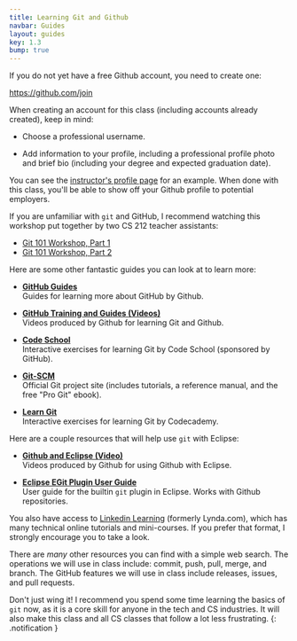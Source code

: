 ```yaml
---
title: Learning Git and Github
navbar: Guides
layout: guides
key: 1.3
bump: true
---
```


If you do not yet have a free Github account, you need to create one:

<https://github.com/join>

When creating an account for this class (including accounts already created), keep in mind:

- Choose a professional username.

- Add information to your profile, including a professional profile photo and brief bio (including your degree and expected graduation date).

You can see the [instructor's profile page](https://github.com/sjengle) for an example. When done with this class, you'll be able to show off your Github profile to potential employers.

If you are unfamiliar with `git` and GitHub, I recommend watching this workshop put together by two CS 212 teacher assistants:

- [Git 101 Workshop, Part 1](https://www.cs.usfca.edu/~tutoring/git_workshop_part_1.mp4)
- [Git 101 Workshop, Part 2](https://www.cs.usfca.edu/~tutoring/git_workshop_part_2.mp4)

Here are some other fantastic guides you can look at to learn more:

- [**GitHub Guides**](https://guides.github.com/)  
  Guides for learning more about GitHub by Github.

- [**GitHub Training and Guides (Videos)**](https://www.youtube.com/githubguides)  
  Videos produced by Github for learning Git and Github.

- [**Code School**](https://try.github.io/)  
  Interactive exercises for learning Git by Code School (sponsored by GitHub).

- [**Git-SCM**](https://git-scm.com/)  
  Official Git project site (includes tutorials, a reference manual, and the free "Pro Git" ebook).

- [**Learn Git**](https://www.codecademy.com/learn/learn-git)  
  Interactive exercises for learning Git by Codecademy.

Here are a couple resources that will help use `git` with Eclipse:

- [**Github and Eclipse (Video)**](https://www.youtube.com/watch?v=XuuzSaelUzo)  
  Videos produced by Github for using Github with Eclipse.

- [**Eclipse EGit Plugin User Guide**](http://wiki.eclipse.org/EGit/User_Guide)  
  User guide for the builtin `git` plugin in Eclipse. Works with Github repositories.

You also have access to [Linkedin Learning](https://myusf.usfca.edu/ets/educational-technologies/linkedin) (formerly Lynda.com), which has many technical online tutorials and mini-courses. If you prefer that format, I strongly encourage you to take a look.

There are *many* other resources you can find with a simple web search. The operations we will use in class include: commit, push, pull, merge, and branch. The GitHub features we will use in class include releases, issues, and pull requests.

<i class="fas fa-code-branch"></i>
Don't just wing it! I recommend you spend some time learning the basics of `git` now, as it is a core skill for anyone in the tech and CS industries. It will also make this class and all CS classes that follow a lot less frustrating.
{: .notification }
